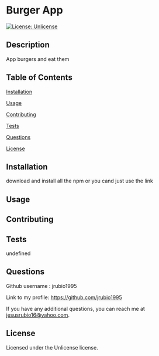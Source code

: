 
  # Burger App

  [![License: Unlicense](https://img.shields.io/badge/License-Unlicense-blue.svg)](https://opensource.org/licenses/Unlicense)
  
  ## Description 
  
  App burgers and eat them 

  ## Table of Contents
  
  [Installation](#installation)
  
  [Usage](#usage)
  
  [Contributing](#contributing)
  
  [Tests](#tests)
  
  [Questions](#questions)
  
  [License](#license)

  ## Installation
  
  download and install all the npm or you cand just use the link 

  ## Usage
  
  

  ## Contributing
  
  

  ## Tests
  
  undefined

  ## Questions
  
  Github username : jrubio1995
  
  Link to my profile: https://github.com/jrubio1995
  
  If you have any additional questions, you can reach me at jesusrubio16@yahoo.com. 

  ## License 
  
  Licensed under the Unlicense license. 
  
